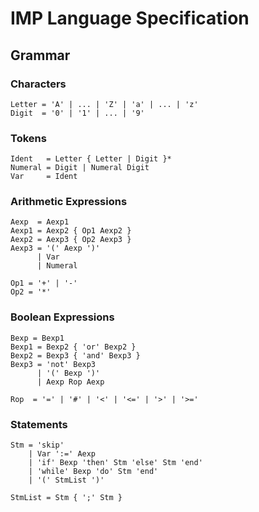 # IMP Language Specification

## Grammar

### Characters

```
Letter = 'A' | ... | 'Z' | 'a' | ... | 'z'
Digit  = '0' | '1' | ... | '9'
```

### Tokens

```
Ident   = Letter { Letter | Digit }*
Numeral = Digit | Numeral Digit
Var     = Ident
```

### Arithmetic Expressions

```
Aexp  = Aexp1
Aexp1 = Aexp2 { Op1 Aexp2 }
Aexp2 = Aexp3 { Op2 Aexp3 }
Aexp3 = '(' Aexp ')'
      | Var
      | Numeral

Op1 = '+' | '-'
Op2 = '*'
```

### Boolean Expressions

```
Bexp = Bexp1
Bexp1 = Bexp2 { 'or' Bexp2 }
Bexp2 = Bexp3 { 'and' Bexp3 }
Bexp3 = 'not' Bexp3
      | '(' Bexp ')'
      | Aexp Rop Aexp

Rop  = '=' | '#' | '<' | '<=' | '>' | '>='
```

### Statements

```
Stm = 'skip'
    | Var ':=' Aexp
    | 'if' Bexp 'then' Stm 'else' Stm 'end'
    | 'while' Bexp 'do' Stm 'end'
    | '(' StmList ')'

StmList = Stm { ';' Stm }
```
